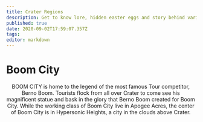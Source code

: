 ```yaml
---
title: Crater Regions
description: Get to know lore, hidden easter eggs and story behind various maps in diverse regions of The World of Crater
published: true
date: 2020-09-02T17:59:07.357Z
tags: 
editor: markdown
---
```


 <h1 style="justify-content:center">
  Boom City
</h1>
<div style="width:500px" align="center">
	<p style="justify-content:center">BOOM CITY is home to the legend of the most famous Tour competitor, Berno Boom. Tourists flock from all over Crater to come see his magnificent statue and bask in the glory that Berno Boom created for Boom City. While the working class of Boom City live in Apogee Acres, the center of Boom City is in Hypersonic Heights, a city in the clouds above Crater.</p>
</div>